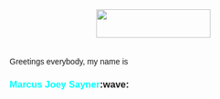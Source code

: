 <!DOCTYPE html>
<head>
<center>
    <img src="https://see.fontimg.com/api/renderfont4/EaLge/eyJyIjoiZnMiLCJoIjo0NCwidyI6MTI1MCwiZnMiOjM1LCJmZ2MiOiIjMTg0NkU1IiwiYmdjIjoiI0ZGRkZGRiIsInQiOjF9/SGVsbG8gdGhlcmUh/matcha.png" height="50" ; width="200">
</center>

<br>
<br>

<p style="margin:0 ; align:center"><font style="font-family:Arial, Helvetica, sans-serif">Greetings everybody, my name is <h3><b><font color="aqua" ; style="margin:0">Marcus Joey Sayner</font>:wave:</b></h3></font></center></p>
</head>


